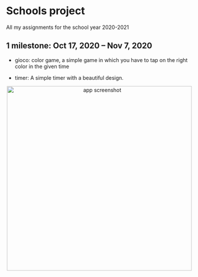 # Schools project

All my assignments for the school year 2020-2021

## 1 milestone: Oct 17, 2020 – Nov 7, 2020

- gioco: color game, a simple game in which you have to tap on the right color in the given time

- timer: A simple timer with a beautiful design.
<p align="center">
  <img src="https://i.imgur.com/108QHOU.png" height="500px" alt="app screenshot">
</p>
